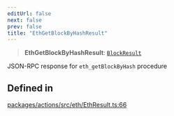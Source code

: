 ```yaml
---
editUrl: false
next: false
prev: false
title: "EthGetBlockByHashResult"
---
```


> **EthGetBlockByHashResult**: [`BlockResult`](/reference/tevm/actions/type-aliases/blockresult/)

JSON-RPC response for `eth_getBlockByHash` procedure

## Defined in

[packages/actions/src/eth/EthResult.ts:66](https://github.com/qbzzt/tevm-monorepo/blob/main/packages/actions/src/eth/EthResult.ts#L66)
